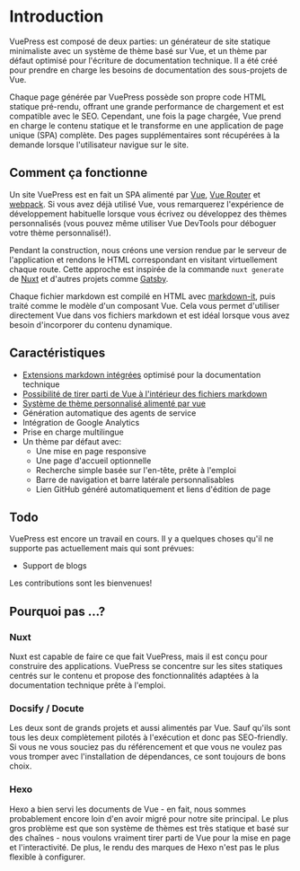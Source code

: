 # Introduction

VuePress est composé de deux parties: un générateur de site statique minimaliste avec un système de thème basé sur Vue, et un thème par défaut optimisé pour l'écriture de documentation technique. Il a été créé pour prendre en charge les besoins de documentation des sous-projets de Vue.

Chaque page générée par VuePress possède son propre code HTML statique pré-rendu, offrant une grande performance de chargement et est compatible avec le SEO. Cependant, une fois la page chargée, Vue prend en charge le contenu statique et le transforme en une application de page unique (SPA) complète. Des pages supplémentaires sont récupérées à la demande lorsque l'utilisateur navigue sur le site.

## Comment ça fonctionne

Un site VuePress est en fait un SPA alimenté par [Vue](http://vuejs.org/), [Vue Router](https://github.com/vuejs/vue-router) et [webpack](http://webpack.js.org/). Si vous avez déjà utilisé Vue, vous remarquerez l'expérience de développement habituelle lorsque vous écrivez ou développez des thèmes personnalisés (vous pouvez même utiliser Vue DevTools pour déboguer votre thème personnalisé!).

Pendant la construction, nous créons une version rendue par le serveur de l'application et rendons le HTML correspondant en visitant virtuellement chaque route. Cette approche est inspirée de la commande `nuxt generate` de [Nuxt](https://nuxtjs.org/) et d'autres projets comme [Gatsby](https://www.gatsbyjs.org/).

Chaque fichier markdown est compilé en HTML avec [markdown-it](https://github.com/markdown-it/markdown-it), puis traité comme le modèle d'un composant Vue. Cela vous permet d'utiliser directement Vue dans vos fichiers markdown et est idéal lorsque vous avez besoin d'incorporer du contenu dynamique.

## Caractéristiques

- [Extensions markdown intégrées](./markdown.md) optimisé pour la documentation technique
- [Possibilité de tirer parti de Vue à l'intérieur des fichiers markdown](./using-vue.md)
- [Système de thème personnalisé alimenté par vue](./custom-themes.md)
- Génération automatique des agents de service
- Intégration de Google Analytics
- Prise en charge multilingue
- Un thème par défaut avec:
  - Une mise en page responsive
  - Une page d'accueil optionnelle
  - Recherche simple basée sur l'en-tête, prête à l'emploi
  - Barre de navigation et barre latérale personnalisables
  - Lien GitHub généré automatiquement et liens d'édition de page

## Todo

VuePress est encore un travail en cours. Il y a quelques choses qu'il ne supporte pas actuellement mais qui sont prévues:

- Support de blogs

Les contributions sont les bienvenues!

## Pourquoi pas ...?

### Nuxt

Nuxt est capable de faire ce que fait VuePress, mais il est conçu pour construire des applications. VuePress se concentre sur les sites statiques centrés sur le contenu et propose des fonctionnalités adaptées à la documentation technique prête à l'emploi.

### Docsify / Docute

Les deux sont de grands projets et aussi alimentés par Vue. Sauf qu'ils sont tous les deux complètement pilotés à l'exécution et donc pas SEO-friendly. Si vous ne vous souciez pas du référencement et que vous ne voulez pas vous tromper avec l'installation de dépendances, ce sont toujours de bons choix.

### Hexo

Hexo a bien servi les documents de Vue - en fait, nous sommes probablement encore loin d'en avoir migré pour notre site principal. Le plus gros problème est que son système de thèmes est très statique et basé sur des chaînes - nous voulons vraiment tirer parti de Vue pour la mise en page et l'interactivité. De plus, le rendu des marques de Hexo n'est pas le plus flexible à configurer.
